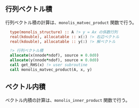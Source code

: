 
## 行列ベクトル積

行列ベクトル積の計算は、`monolis_matvec_product` 関数で行う。

```fortran
  type(monolis_structure) :: A !> y = Ax の係数行列
  real(kdouble), allocatable :: x(:) !> 右辺ベクトル
  real(kdouble), allocatable :: y(:) !> 解ベクトル

  !> 行列ベクトル積
  allocate(x(nnode*ndof), source = 0.0d0)
  allocate(y(nnode*ndof), source = 0.0d0)
  call get_RHS(x) !> user subroutine
  call monolis_matvec_product(A, x, y)
```



## ベクトル内積

ベクトル内積の計算は、`monolis_inner_product` 関数で行う。


